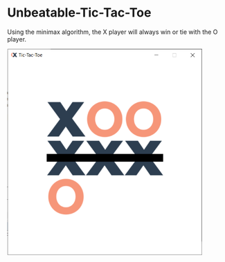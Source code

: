 # Unbeatable-Tic-Tac-Toe
Using the minimax algorithm, the X player will always win or tie with the O player.
<p align="left">
  <img src="screenshot1.png" width="450" title="Tic-Tac-Toe">
</p>

